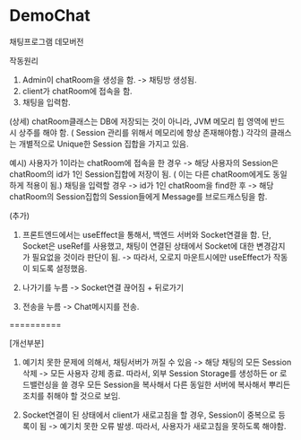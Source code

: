 # DemoChat
채팅프로그램 데모버전

작동원리
1. Admin이 chatRoom을 생성을 함. -> 채팅방 생성됨.
2. client가 chatRoom에 접속을 함.
3. 채팅을 입력함.

(상세)
chatRoom클래스는 DB에 저장되는 것이 아니라, JVM 메모리 힙 영역에 반드시 상주를 해야 함. ( Session 관리를 위해서 메모리에 항상 존재해야함.)
각각의 클래스는 개별적으로 Unique한 Session 집합을 가지고 있음.

예시)
사용자가 1이라는 chatRoom에 접속을 한 경우 -> 해당 사용자의 Session은 chatRoom의 id가 1인 Session집합에 저장이 됨. ( 이는 다른 chatRoom에게도 동일하게 적용이 됨.)
채팅을 입력할 경우 -> id가 1인 chatRoom을 find한 후 -> 해당 chatRoom의 Session집합의 Session들에게 Message를 브로드캐스팅을 함.

(추가)
1. 프론트엔드에서는 useEffect을 통해서, 백엔드 서버와 Socket연결을 함. 단, Socket은 useRef를 사용했고, 채팅이 연결된 상태에서 Socket에 대한 변경감지가 필요없을 것이라 판단이 됨.
-> 따라서, 오로지 마운트시에만 useEffect가 작동이 되도록 설정했음.

2. 나가기를 누름 -> Socket연결 끊어짐 + 뒤로가기
3. 전송을 누름 -> Chat메시지를 전송.

==========

[개선부분]
1. 예기치 못한 문제에 의해서, 채팅서버가 꺼질 수 있음 -> 해당 채팅의 모든 Session 삭제 -> 모든 사용자 강제 종료.
따라서, 외부 Session Storage를 생성하든 or 로드밸런싱을 쓸 경우 모든 Session을 복사해서 다른 동일한 서버에 복사해서 뿌리든 조치를 취해야 할 것으로 보임.

2. Socket연결이 된 상태에서 client가 새로고침을 할 경우, Session이 중복으로 등록이 됨 -> 예기치 못한 오류 발생.
따라서, 사용자가 새로고침을 못하도록 해야함.

